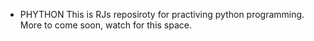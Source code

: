 * PHYTHON
This is RJs reposiroty for practiving python programming. More to come soon, watch for this space.